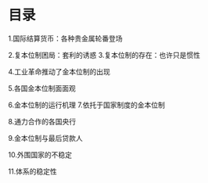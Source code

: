# 目录
1.国际结算货币：各种贵金属轮番登场

2.复本位制困局：套利的诱惑
3.复本位制的存在：也许只是惯性

4.工业革命推动了金本位制的出现

5.各国金本位制面面观

6.金本位制的运行机理
7.依托于国家制度的金本位制

8.通力合作的各国央行

9.金本位制与最后贷款人

10.外围国家的不稳定

11.体系的稳定性
